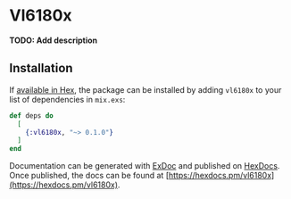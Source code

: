# Vl6180x

**TODO: Add description**

## Installation

If [available in Hex](https://hex.pm/docs/publish), the package can be installed
by adding `vl6180x` to your list of dependencies in `mix.exs`:

```elixir
def deps do
  [
    {:vl6180x, "~> 0.1.0"}
  ]
end
```

Documentation can be generated with [ExDoc](https://github.com/elixir-lang/ex_doc)
and published on [HexDocs](https://hexdocs.pm). Once published, the docs can
be found at [https://hexdocs.pm/vl6180x](https://hexdocs.pm/vl6180x).

